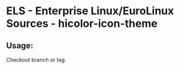 # ELS - Enterprise Linux/EuroLinux Sources - hicolor-icon-theme 
## Usage:
  Checkout branch or tag.

